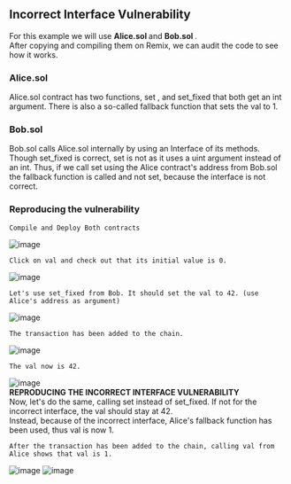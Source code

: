 ## Incorrect Interface Vulnerability
For this example we will use <strong> Alice.sol </strong> and <strong> Bob.sol </strong>. <br>
After copying and compiling them on Remix, we can audit the code to see how it works. <br>
### Alice.sol
Alice.sol contract has two functions, set , and set_fixed that both get an int argument. 
There is also a so-called fallback function that sets the val to 1.
### Bob.sol
Bob.sol calls Alice.sol internally by using an Interface of its methods. Though set_fixed is correct, 
set is not as it uses a uint argument instead of an int. Thus, if we call set using the Alice contract's address 
from Bob.sol the fallback function is called and not set, because the interface is not correct.

### Reproducing the vulnerability
``` 
Compile and Deploy Both contracts
```
![image](https://user-images.githubusercontent.com/28576118/57975962-23183380-79de-11e9-83d5-4937f1de3de7.png)
```
Click on val and check out that its initial value is 0.
```
![image](https://user-images.githubusercontent.com/28576118/57975977-65da0b80-79de-11e9-97e1-e4e52686293e.png)
```
Let's use set_fixed from Bob. It should set the val to 42. (use Alice's address as argument)
```
![image](https://user-images.githubusercontent.com/28576118/57976001-c23d2b00-79de-11e9-9dfe-42c59dc94dbd.png)
```
The transaction has been added to the chain.
```
![image](https://user-images.githubusercontent.com/28576118/57976017-11835b80-79df-11e9-913c-7efb495ae8b6.png)
```
The val now is 42.
```
![image](https://user-images.githubusercontent.com/28576118/57976021-324bb100-79df-11e9-9654-9ed3f9c984ee.png) <br>
<strong> REPRODUCING THE INCORRECT INTERFACE VULNERABILITY </strong> <br>
Now, let's do the same, calling set instead of set_fixed. If not for the incorrect interface, the val should stay at 42. <br>
Instead, because of the incorrect interface, Alice's fallback function has been used, thus val is now 1.
```
After the transaction has been added to the chain, calling val from Alice shows that val is 1.
```
![image](https://user-images.githubusercontent.com/28576118/57976048-05e46480-79e0-11e9-80bc-69e07ac2a3b1.png)
![image](https://user-images.githubusercontent.com/28576118/57976054-1dbbe880-79e0-11e9-91ee-7c7812b5188f.png)



